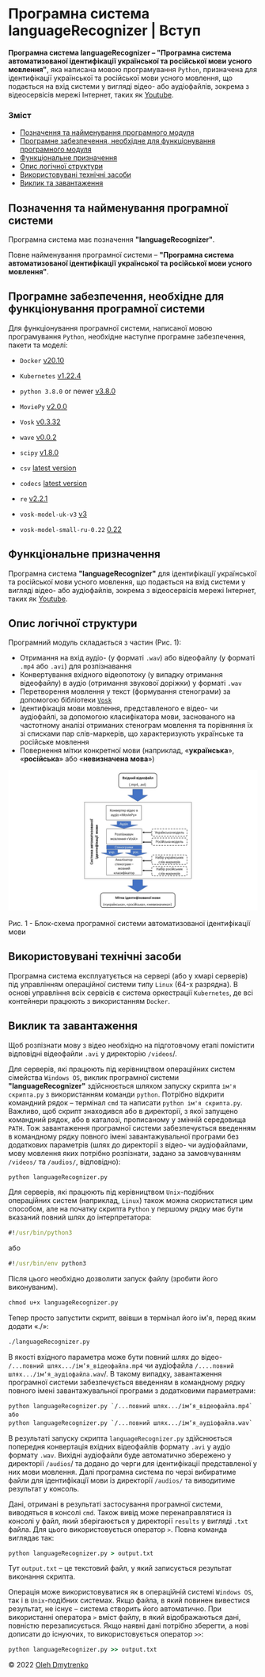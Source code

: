 # Програмна система languageRecognizer | Вступ

**Програмна система languageRecognizer – "Програмна система автоматизованої ідентифікації української та російської мови усного мовлення"**, яка написана мовою програмування `Python`, призначена для ідентифікації української та російської мови усного мовлення, що подається на вхід системи у вигляді відео- або аудіофайлів, зокрема з відеосервісів мережі Інтернет, таких як [Youtube](https://www.youtube.com/).


### Зміст
- [Позначення та найменування програмного модуля](#name)
- [Програмне забезпечення, необхідне для функціонування програмного модуля](#software)
- [Функціональне призначення](#function)
- [Опис логічної структури](#structure)
- [Використовувані технічні засоби](#hardware)
- [Виклик та завантаження](#run)

<a name="name"></a>
<h2>Позначення та найменування програмної системи</h2>

Програмна система має позначення **"languageRecognizer"**.

Повне найменування програмної системи – **"Програмна система автоматизованої ідентифікації української та російської мови усного мовлення"**.

<a name="software"></a>
<h2>Програмне забезпечення, необхідне для функціонування програмної системи</h2>

Для функціонування програмної системи, написаної мовою програмування `Python`, необхідне наступне програмне забезпечення, пакети та моделі:

- `Docker` [v20.10](https://docs.docker.com/engine/release-notes/#version-2010)
- `Kubernetes` [v1.22.4](https://github.com/kubernetes/kubernetes/releases/tag/v1.22.4)
- `python 3.8.0` or newer [v3.8.0](https://www.python.org/downloads/release/python-380/)
- `MoviePy` [v2.0.0](https://pypi.org/project/moviepy/2.0.0.dev2/)
- `Vosk` [v0.3.32](https://pypi.org/project/vosk/0.3.32/)
- `wave` [v0.0.2](https://pypi.org/project/Wave/0.0.2/)
- `scipy` [v1.8.0](https://pypi.org/project/scipy/1.8.0/)
- `csv` [latest version](https://docs.python.org/3/library/csv.html)
- `codecs` [latest version](https://docs.python.org/3/library/codecs.html)
- `re` [v2.2.1](https://docs.python.org/3/library/re.html)

- `vosk-model-uk-v3` [v3](https://alphacephei.com/vosk/models/vosk-model-uk-v3.zip)
- `vosk-model-small-ru-0.22` [0.22](https://alphacephei.com/vosk/models/vosk-model-small-ru-0.22.zip)

<a name="function"></a>
<h2>Функціональне призначення</h2>

Програмна система **"languageRecognizer"** для ідентифікації української та російської мови усного мовлення, що подається на вхід системи у вигляді відео- або аудіофайлів, зокрема з відеосервісів мережі Інтернет, таких як [Youtube](https://www.youtube.com/).

<a name="structure"></a>
<h2>Опис логічної структури</h2>

Програмний модуль складається з частин (Рис. 1):
- Отримання на вхід аудіо- (у форматі `.wav`) або відеофайлу (у форматі `.mp4` або `.avi`) для розпізнавання
- Конвертування вхідного відеопотоку (у випадку отримання відеофайлу) в аудіо (отримання звукової доріжки) у форматі `.wav`
- Перетворення мовлення у текст (формування стенограми) за допомогою бібліотеки [`Vosk`](https://alphacephei.com/vosk/)
- Ідентифікація мови мовлення, представленого e відео- чи аудіофайлі, за допомогою класифікатора мови, заснованого на частотному аналізі отриманих стенограм мовлення та порівняння їх зі списками пар слів-маркерів, що характеризують українське та російське мовлення
- Повернення мітки конкретної мови (наприклад, «**українська**», «**російська**» або «**невизначена мова**»)

<p align="center">
  <img src="https://github.com/OlehDmytrenko/language-recognizer/blob/main/Flowchart.jpg">
</p>

Рис. 1 - Блок-схема програмної системи автоматизованої ідентифікації мови

<a name="hardware"></a>
<h2>Використовувані технічні засоби</h2>

Програмна система експлуатується на сервері (або у хмарі серверів) під управлінням операційної системи типу `Linux` (64-х разрядна). В основі управління всіх сервісів є система оркестрації `Kubernetes`, де всі контейнери працюють з використанням `Docker`.


<a name="run"></a>
<h2>Виклик та завантаження</h2>

Щоб розпізнати мову з відео необхідно на підготовчому етапі помістити відповідні відеофайли `.avi` у директорію `/videos`/.

Для серверів, які працюють під керівництвом операційних систем сімейства `Windows OS`, виклик програмної системи **"languageRecognizer"** здійснюється шляхом запуску скрипта `ім'я скрипта.py` з використанням команди `python`. Потрібно відкрити командний рядок – термінал `cmd` та написати `python ім'я скрипта.py`. Важливо, щоб скрипт знаходився або в директорії, з якої запущено командний рядок, або в каталозі, прописаному у змінній середовища `PATH`. 
Тож завантаження програмної системи забезпечується введенням в командному рядку повного імені завантажувальної програми без додаткових параметрів (шлях до директорії з відео- чи аудіофайлами, мову мовлення яких потрібно розпізнати, задано за замовчуванням `/videos/` та `/audios/`, відповідно):
```cmd
python languageRecognizer.py
```

Для серверів, які працюють під керівництвом `Unix`-подібних операційних систем (наприклад, `Linux`) також можна скористатися цим способом, але на початку скрипта `Python` у першому рядку має бути вказаний повний шлях до інтерпретатора:
``` cmd
#!/usr/bin/python3
```
або
``` cmd
#!/usr/bin/env python3
```
Після цього необхідно дозволити запуск файлу (зробити його виконуваним).
``` cmd
chmod u+x languageRecognizer.py
```
Тепер просто запустити скрипт, ввівши в термінал його ім'я, перед яким додати «./»:
``` cmd
./languageRecognizer.py
```

В якості вхідного параметра може бути повний шлях до відео- `/...повний шлях.../імʼя_відеофайла.mp4` чи аудіофайла `/....повний шлях.../імʼя_аудіофайла.wav`/. В такому випадку, завантаження програмної системи забезпечується введенням в командному рядку повного імені завантажувальної програми з додатковими параметрами:
```cmd
python languageRecognizer.py `/...повний шлях.../імʼя_відеофайла.mp4`
або
python languageRecognizer.py `/...повний шлях.../імʼя_аудіофайла.wav`
```

В результаті запуску скрипта `languageRecognizer.py` здійснюється попередня конвертація вхідних відеофайлів формату `.avi` у аудіо формату `.wav`. Вихідні аудіофайли буде автоматично збережено у директорії `/audios`/ та додано до черги для ідентифікації представленої у них мови мовлення.
Далі програмна система по черзі вибиратиме файли для ідентифікації мови із директорії `/audios/` та виводитиме результат у консоль.

Дані, отримані в результаті застосування програмної системи, виводяться в консолі `cmd`. Також вивід може перенаправлятися із консолі у файл, який зберігаюється у директорії `results` у вигляді `.txt` файла. Для цього використовується оператор `>`.
Повна команда виглядає так:
```cmd
python languageRecognizer.py > output.txt
```
Тут `output.txt` – це текстовий файл, у який записується результат виконання скрипта.

Операція може використовуватися як в операційній системі `Windows OS`, так і в `Unix`-подібних системах.
Якщо файла, в який повинен вивестися результат, не існує – система створить його автоматично.
При використанні оператора `>` вміст файлу, в який відображаються дані, повністю перезаписується. Якщо наявні дані потрібно зберегти, а нові дописати до існуючих, то використовується оператор `>>`:
```cmd
python languageRecognizer.py >> output.txt
```

© 2022 [Oleh Dmytrenko](https://github.com/OlehDmytrenko)